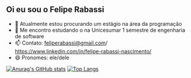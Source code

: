 ## Oi eu sou o Felipe Rabassi

- 🔭 Atualmente estou procurando um estágio na  área da programação
- 🌱 Me encontro estudando o na Unicesumar 1 semestre de engenharia de software
- 📫 Contato: feliperabassi@gmail.com/ https://www.linkedin.com/in/felipe-rabassi-nascimento/
- 😄 Pronomes: ele/dele

[![Anurag's GitHub stats](https://github-readme-stats.vercel.app/api?username=Felipe-Rabassi)](https://github.com/Felipe-Rabassi/github-readme-stats)
[![Top Langs](https://github-readme-stats.vercel.app/api/top-langs/?username=Felipe-Rabassi)](https://github.com/Felipe-Rabassi/github-readme-stats)
